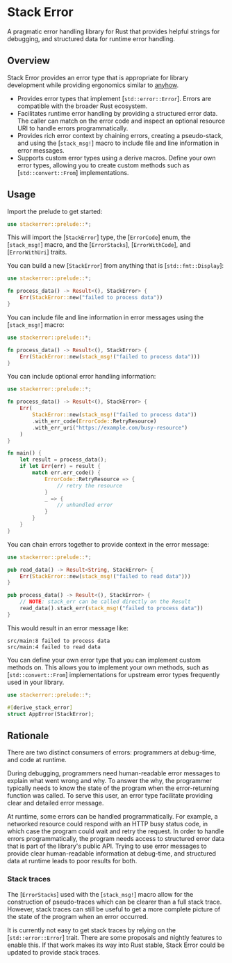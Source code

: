 # Stack Error

A pragmatic error handling library for Rust that provides helpful strings for debugging, and structured data for runtime error handling.

## Overview

Stack Error provides an error type that is appropriate for library development while providing ergonomics similar to [anyhow](https://docs.rs/anyhow/latest/anyhow/).

- Provides error types that implement [`std::error::Error`]. Errors are compatible with the broader Rust ecosystem.
- Facilitates runtime error handling by providing a structured error data. The caller can match on the error code and inspect an optional resource URI to handle errors programmatically.
- Provides rich error context by chaining errors, creating a pseudo-stack, and using the [`stack_msg!`] macro to include file and line information in error messages.
- Supports custom error types using a derive macros. Define your own error types, allowing you to create custom methods such as [`std::convert::From`] implementations.

## Usage

Import the prelude to get started:

```rust
use stackerror::prelude::*;
```

This will import the [`StackError`] type, the [`ErrorCode`] enum, the [`stack_msg!`] macro, and the [`ErrorStacks`], [`ErrorWithCode`], and [`ErrorWithUri`] traits.

You can build a new [`StackError`] from anything that is [`std::fmt::Display`]:

```rust
use stackerror::prelude::*;

fn process_data() -> Result<(), StackError> {
    Err(StackError::new("failed to process data"))
}
```

You can include file and line information in error messages using the [`stack_msg!`] macro:

```rust
use stackerror::prelude::*;

fn process_data() -> Result<(), StackError> {
    Err(StackError::new(stack_msg!("failed to process data")))
}
```

You can include optional error handling information:

```rust
use stackerror::prelude::*;

fn process_data() -> Result<(), StackError> {
    Err(
        StackError::new(stack_msg!("failed to process data"))
        .with_err_code(ErrorCode::RetryResource)
        .with_err_uri("https://example.com/busy-resource")
    )
}

fn main() {
    let result = process_data();
    if let Err(err) = result {
        match err.err_code() {
            ErrorCode::RetryResource => {
                // retry the resource
            }
            _ => {
                // unhandled error
            }
        }
    }
}
```

You can chain errors together to provide context in the error message:

```rust
use stackerror::prelude::*;

pub read_data() -> Result<String, StackError> {
    Err(StackError::new(stack_msg!("failed to read data")))
}

pub process_data() -> Result<(), StackError> {
    // NOTE: stack_err can be called directly on the Result
    read_data().stack_err(stack_msg!("failed to process data"))
}
```

This would result in an error message like:

```
src/main:8 failed to process data
src/main:4 failed to read data
```

You can define your own error type that you can implement custom methods on. This allows you to implement your own methods, such as [`std::convert::From`] implementations for upstream error types frequently used in your library.

```rust
use stackerror::prelude::*;

#[derive_stack_error]
struct AppError(StackError);
```

## Rationale

There are two distinct consumers of errors: programmers at debug-time, and code at runtime.

During debugging, programmers need human-readable error messages to explain what went wrong and why. To answer the why, the programmer typically needs to know the state of the program when the error-returning function was called. To serve this user, an error type facilitate providing clear and detailed error message.

At runtime, some errors can be handled programmatically. For example, a networked resource could respond with an HTTP busy status code, in which case the program could wait and retry the request. In order to handle errors programmatically, the program needs access to structured error data that is part of the library's public API. Trying to use error messages to provide clear human-readable information at debug-time, and structured data at runtime leads to poor results for both.

### Stack traces

The [`ErrorStacks`] used with the [`stack_msg!`] macro allow for the construction of pseudo-traces which can be clearer  than a full stack trace. However, stack traces can still be useful to get a more complete picture of the state of the program when an error occurred.

It is currently not easy to get stack traces by relying on the [`std::error::Error`] trait. There are some proposals and nightly features to enable this. If that work makes its way into Rust stable, Stack Error could be updated to provide stack traces.